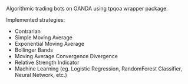 Algorithmic trading bots on OANDA using tpqoa wrapper package.

Implemented strategies:
- Contrarian
- Simple Moving Average
- Exponential Moving Average
- Bollinger Bands
- Moving Average Convergence Divergence
- Relative Strength Indicator
- Machine Learning (eg. Logistic Regression, RandomForest Classifier, Neural Network, etc.)